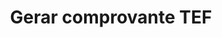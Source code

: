 ---
title: Gerar comprovante TEF
api:
  file: readme-hml-corebank.json
  operationId: get_v1-account-receipt-tef-iddebit
hidden: false
---
